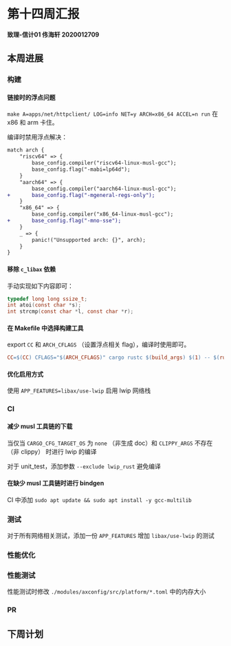 # 第十四周汇报

**致理-信计01  佟海轩 2020012709**

## 本周进展

### 构建

#### 链接时的浮点问题

`make A=apps/net/httpclient/ LOG=info NET=y ARCH=x86_64 ACCEL=n run` 在 x86 和 arm 卡住。

编译时禁用浮点解决：

``` diff
match arch {
    "riscv64" => {
        base_config.compiler("riscv64-linux-musl-gcc");
        base_config.flag("-mabi=lp64d");
    }
    "aarch64" => {
        base_config.compiler("aarch64-linux-musl-gcc");
+       base_config.flag("-mgeneral-regs-only");
    }
    "x86_64" => {
        base_config.compiler("x86_64-linux-musl-gcc");
+       base_config.flag("-mno-sse");
    }
    _ => {
        panic!("Unsupported arch: {}", arch);
    }
}
```

#### 移除 `c_libax` 依赖

手动实现如下内容即可：

``` c
typedef long long ssize_t;
int atoi(const char *s);
int strcmp(const char *l, const char *r);
```

#### 在 Makefile 中选择构建工具

export `CC` 和 `ARCH_CFLAGS` （设置浮点相关 flag），编译时使用即可。

``` makefile
CC=$(CC) CFLAGS="$(ARCH_CFLAGS)" cargo rustc $(build_args) $(1) -- $(rustc_flags)
```

#### 优化启用方式

使用 `APP_FEATURES=libax/use-lwip` 启用 lwip 网络栈

### CI

#### 减少 musl 工具链的下载

当仅当 `CARGO_CFG_TARGET_OS` 为 `none` （非生成 doc）和 `CLIPPY_ARGS` 不存在（非 clippy） 时进行 lwip 的编译

对于 unit_test，添加参数 `--exclude lwip_rust` 避免编译

#### 在缺少 musl 工具链时进行 bindgen

CI 中添加 `sudo apt update && sudo apt install -y gcc-multilib`

### 测试

对于所有网络相关测试，添加一份 `APP_FEATURES` 增加 `libax/use-lwip` 的测试

### 性能优化

### 性能测试

性能测试时修改 `./modules/axconfig/src/platform/*.toml` 中的内存大小

### PR

## 下周计划
